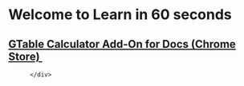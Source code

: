 # Welcome to Learn in 60 seconds
<div class="row">
          <div class="col-xs-4"> <h2><a href="https://chrome.google.com/webstore/detail/table-calculator/fknnekoeejdjcbdokeinngldblilkedp?hl=en" onclick="ga('send', 'event', 'link', 'click', 'GTable Calculator Chrome Store');" target="_blank">GTable Calculator Add-On for Docs (Chrome Store)&nbsp;</a><a target="_blank" href="mailto:tcalc@li60.zendesk.com?Subject=Table%20Calculator" onclick="ga('send', 'event', 'link', 'click', 'Table Calculator Li60 webpage');" target="_top"><span class="glyphicon glyphicon-envelope" aria-hidden="true"></span></a></h2></div>
          
          </div>
